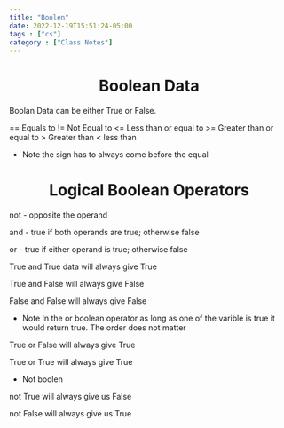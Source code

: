 ```yaml
---
title: "Boolen"
date: 2022-12-19T15:51:24-05:00
tags : ["cs"]
category : ["Class Notes"]
---
```



# <center>Boolean Data</center>

Boolan Data can be either True or False. 

<p>
== Equals to 
!= Not Equal to
<= Less than or equal to
>= Greater than or equal to 
> Greater than
< less than
</p>

+ Note the sign has to always come before the equal

# <center>Logical Boolean Operators</center>

not - opposite the operand

and - true if both operands are true; otherwise false

or - true if either operand is true; otherwise false

True and True data will always give True

True and False will always give False

False and False will always give False

+ Note 
In the or boolean operator as long as one of the varible is true it would return true. The order does not matter

True or False will always give True

True or True will always give True

+ Not boolen 

not True will always give us False

not False will always give us True

